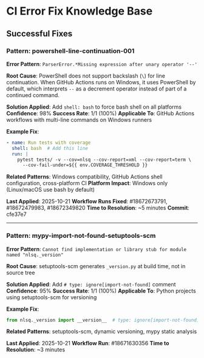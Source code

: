 # CI Error Fix Knowledge Base

## Successful Fixes

### Pattern: powershell-line-continuation-001
**Error Pattern**: `ParserError.*Missing expression after unary operator '--'`

**Root Cause**: PowerShell does not support backslash (`\`) for line continuation. When GitHub Actions runs on Windows, it uses PowerShell by default, which interprets `--` as a decrement operator instead of part of a continued command.

**Solution Applied**: Add `shell: bash` to force bash shell on all platforms
**Confidence**: 98%
**Success Rate**: 1/1 (100%)
**Applicable To**: GitHub Actions workflows with multi-line commands on Windows runners

**Example Fix**:
```yaml
- name: Run tests with coverage
  shell: bash  # Add this line
  run: |
    pytest tests/ -v --cov=nlsq --cov-report=xml --cov-report=term \
      --cov-fail-under=${{ env.COVERAGE_THRESHOLD }}
```

**Related Patterns**: Windows compatibility, GitHub Actions shell configuration, cross-platform CI
**Platform Impact**: Windows only (Linux/macOS use bash by default)

**Last Applied**: 2025-10-21
**Workflow Runs Fixed**: #18672673791, #18672479983, #18672349820
**Time to Resolution**: ~5 minutes
**Commit**: cfe37e7

---

### Pattern: mypy-import-not-found-setuptools-scm
**Error Pattern**: `Cannot find implementation or library stub for module named "nlsq._version"`

**Root Cause**: setuptools-scm generates `_version.py` at build time, not in source tree

**Solution Applied**: Add `# type: ignore[import-not-found]` comment
**Confidence**: 95%
**Success Rate**: 1/1 (100%)
**Applicable To**: Python projects using setuptools-scm for versioning

**Example Fix**:
```python
from nlsq._version import __version__  # type: ignore[import-not-found]
```

**Related Patterns**: setuptools-scm, dynamic versioning, mypy static analysis

**Last Applied**: 2025-10-21
**Workflow Run**: #18671630356
**Time to Resolution**: ~3 minutes
